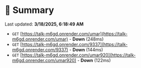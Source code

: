 # 📖 Summary
Last updated: **3/18/2025, 6:18:49 AM**

- `GET` [https://talk-m6gd.onrender.com/umar](https://talk-m6gd.onrender.com/umar) - **Down** (248ms)
- `GET` [https://talk-m6gd.onrender.com/9337](https://talk-m6gd.onrender.com/9337) - **Down** (144ms)
- `GET` [https://talk-m6gd.onrender.com/umar920](https://talk-m6gd.onrender.com/umar920) - **Down** (122ms)
